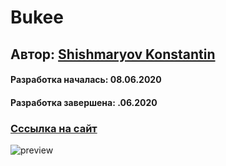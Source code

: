 # Bukee
## Aвтор: [Shishmaryov Konstantin](https://github.com/shishmaryovkonstantin/)
#### Разработка началась: 08.06.2020
#### Разработка завершена: .06.2020
### [Ccсылка на сайт](https://shishmaryovkonstantin.github.io/Bukee/dist/index.html)
![preview](../master/02_preview.jpg)

